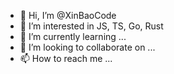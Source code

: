 - 👋 Hi, I’m @XinBaoCode
- 👀 I’m interested in JS, TS, Go, Rust
- 🌱 I’m currently learning ...
- 💞️ I’m looking to collaborate on ...
- 📫 How to reach me ...

<!---
XinBaoCode/XinBaoCode is a ✨ special ✨ repository because its `README.md` (this file) appears on your GitHub profile.
You can click the Preview link to take a look at your changes.
--->
